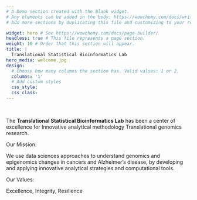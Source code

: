 ```yaml
---
# A Demo section created with the Blank widget.
# Any elements can be added in the body: https://wowchemy.com/docs/writing-markdown-latex/
# Add more sections by duplicating this file and customizing to your requirements.

widget: hero # See https://wowchemy.com/docs/page-builder/
headless: true # This file represents a page section.
weight: 10 # Order that this section will appear.
title: |
  Translational Statistical Bioinformatics Lab
hero_media: welcome.jpg
design:
  # Choose how many columns the section has. Valid values: 1 or 2.
  columns: '1'
  # Add custom styles
  css_style:
  css_class:
---
```


<br>

The **Translational Statistical Bioinformatics Lab** has been a center of excellence for Innovative analytical methodology 
Translational genomics research.

Our Mission:

We use data sciences approaches to understand genomics and epigenomics changes in cancers and Alzheimer’s disease, by developing and applying innovative analytical strategies and computational tools.

 

Our Values: 

Excellence, Integrity, Resilience
